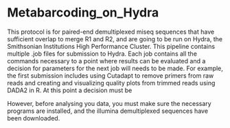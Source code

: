 # Metabarcoding_on_Hydra

This protocol is for paired-end demultiplexed miseq sequences that have sufficient overlap to merge R1 and R2, and are going to be run on Hydra, the Smithsonian Institutions High Performance Cluster. This pipeline contains multiple .job files for submission to Hydra. Each job contains all the commands necessary to a point where results can be evaluated and a decision for parameters for the next job will needs to be made. For example, the first submission includes using Cutadapt to remove primers from raw reads and creating and visualizing quality plots from trimmed reads using DADA2 in R. At this point a decision must be

However, before analysing you data, you must make sure the necessary programs are installed, and the illumina demultiplexed sequences have been downloaded.
